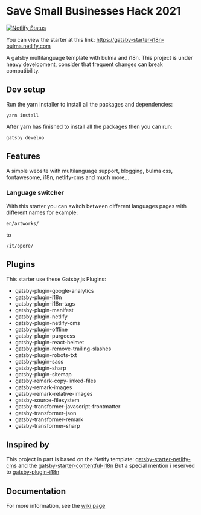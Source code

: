 # Save Small Businesses Hack 2021

[![Netlify Status](https://api.netlify.com/api/v1/badges/d7f25446-66fd-49ed-9593-fd82da45067c/deploy-status)](https://app.netlify.com/sites/savesmb/deploys)

You can view the starter at this link: https://gatsby-starter-i18n-bulma.netlify.com

A gatsby multilanguage template with bulma and i18n. This project is under heavy development, consider that frequent changes can break compatibility.

## Dev setup

Run the yarn installer to install all the packages and dependencies:

```
yarn install
```

After yarn has finished to install all the packages then you can run:

```
gatsby develop
```

## Features

A simple website with multilanguage support, blogging, bulma css, fontawesome, i18n, netlify-cms
and much more...

### Language switcher

With this starter you can switch between different languages pages with different names for example:

`en/artworks/`

to

`/it/opere/`

## Plugins

This starter use these Gatsby.js Plugins:

- gatsby-plugin-google-analytics
- gatsby-plugin-i18n
- gatsby-plugin-i18n-tags
- gatsby-plugin-manifest
- gatsby-plugin-netlify
- gatsby-plugin-netlify-cms
- gatsby-plugin-offline
- gatsby-plugin-purgecss
- gatsby-plugin-react-helmet
- gatsby-plugin-remove-trailing-slashes
- gatsby-plugin-robots-txt
- gatsby-plugin-sass
- gatsby-plugin-sharp
- gatsby-plugin-sitemap
- gatsby-remark-copy-linked-files
- gatsby-remark-images
- gatsby-remark-relative-images
- gatsby-source-filesystem
- gatsby-transformer-javascript-frontmatter
- gatsby-transformer-json
- gatsby-transformer-remark
- gatsby-transformer-sharp

## Inspired by

This project in part is based on the Netify template: [gatsby-starter-netlify-cms](https://github.com/netlify-templates/gatsby-starter-netlify-cms)
and the [gatsby-starter-contentful-i18n](https://github.com/mccrodp/gatsby-starter-contentful-i18n)
But a special mention i reserved to [gatsby-plugin-i18n](https://github.com/angeloocana/gatsby-plugin-i18n)

## Documentation

For more information, see the [wiki page][4509389d]

[4509389d]: https://github.com/kalwalt/gatsby-starter-i18n-bulma/wiki "wiki"
